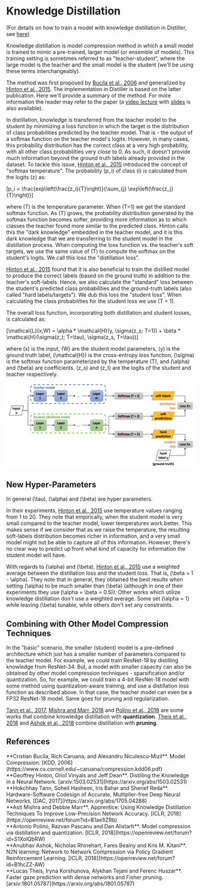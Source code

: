 # Knowledge Distillation

(For details on how to train a model with knowledge distillation in Distiller, see [here](schedule.md#knowledge-distillation))

Knowledge distillation is model compression method in which a small model is trained to mimic a pre-trained, larger model (or ensemble of models). This training setting is sometimes referred to as "teacher-student", where the large model is the teacher and the small model is the student (we'll be using these terms interchangeably).

The method was first proposed by [Bucila et al., 2006](#bucila-et-al-2006) and generalized by [Hinton et al., 2015](#hinton-et-al-2015). The implementation in Distiller is based on the latter publication. Here we'll provide a summary of the method. For more information the reader may refer to the paper (a [video lecture](https://www.youtube.com/watch?v=EK61htlw8hY) with [slides](http://www.ttic.edu/dl/dark14.pdf) is also available).

In distillation, knowledge is transferred from the teacher model to the student by minimizing a loss function in which the target is the distribution of class probabilities predicted by the teacher model. That is - the output of a softmax function on the teacher model's logits. However, in many cases, this probability distribution has the correct class at a very high probability, with all other class probabilities very close to 0. As such, it doesn't provide much information beyond the ground truth labels already provided in the dataset. To tackle this issue, [Hinton et al., 2015](#hinton-et-al-2015) introduced the concept of "softmax temperature". The probability \(p_i\) of class \(i\) is calculated from the logits \(z\) as:

\[p_i = \frac{exp\left(\frac{z_i}{T}\right)}{\sum_{j} \exp\left(\frac{z_j}{T}\right)}\]

where \(T\) is the temperature parameter. When \(T=1\) we get the standard softmax function. As \(T\) grows, the probability distribution generated by the softmax function becomes softer, providing more information as to which classes the teacher found more similar to the predicted class. Hinton calls this the "dark knowledge" embedded in the teacher model, and it is this dark knowledge that we are transferring to the student model in the distillation process. When computing the loss function vs. the teacher's soft targets, we use the same value of \(T\) to compute the softmax on the student's logits. We call this loss the "distillation loss".

[Hinton et al., 2015](#hinton-et-al-2015) found that it is also beneficial to train the distilled model to produce the correct labels (based on the ground truth) in addition to the teacher's soft-labels. Hence, we also calculate the "standard" loss between the student's predicted class probabilities and the ground-truth labels (also called "hard labels/targets"). We dub this loss the "student loss". When calculating the class probabilities for the student loss we use \(T = 1\). 

The overall loss function, incorporating both distillation and student losses, is calculated as:

\[\mathcal{L}(x;W) = \alpha * \mathcal{H}(y, \sigma(z_s; T=1)) + \beta * \mathcal{H}(\sigma(z_t; T=\tau), \sigma(z_s, T=\tau))\]

where \(x\) is the input, \(W\) are the student model parameters, \(y\) is the ground truth label, \(\mathcal{H}\) is the cross-entropy loss function, \(\sigma\) is the softmax function parameterized by the temperature \(T\), and \(\alpha\) and \(\beta\) are coefficients. \(z_s\) and \(z_t\) are the logits of the student and teacher respectively.

![Knowledge Distillation](imgs/knowledge_distillation.png)

## New Hyper-Parameters

In general \(\tau\), \(\alpha\) and \(\beta\) are hyper parameters.

In their experiments, [Hinton et al., 2015](#hinton-et-al-2015) use temperature values ranging from 1 to 20. They note that empirically, when the student model is very small compared to the teacher model, lower temperatures work better. This makes sense if we consider that as we raise the temperature, the resulting soft-labels distribution becomes richer in information, and a very small model might not be able to capture all of this information. However, there's no clear way to predict up front what kind of capacity for information the student model will have.

With regards to \(\alpha\) and \(\beta\), [Hinton et al., 2015](#hinton-et-al-2015) use a weighted average between the distillation loss and the student loss. That is, \(\beta = 1 - \alpha\). They note that in general, they obtained the best results when setting \(\alpha\) to be much smaller than \(\beta\) (although in one of their experiments they use \(\alpha = \beta = 0.5\)).  Other works which utilize knowledge distillation don't use a weighted average. Some set \(\alpha = 1\) while leaving \(\beta\) tunable, while others don't set any constraints.


## <a name="combining"></a>Combining with Other Model Compression Techniques

In the "basic" scenario, the smaller (student) model is a pre-defined architecture which just has a smaller number of parameters compared to the teacher model. For example, we could train ResNet-18 by distilling knowledge from ResNet-34. But, a model with smaller capacity can also be obtained by other model compression techniques - sparsification and/or quantization. So, for example, we could train a 4-bit ResNet-18 model with some method using quantization-aware training, and use a distillation loss function as described above. In that case, the teacher model can even be a FP32 ResNet-18 model. Same goes for pruning and regularization.

[Tann et al., 2017](#tann-et-al-2017), [Mishra and Marr, 2018](#mishra-and-marr-2018) and [Polino et al., 2018](#polino-et-al-2018) are some works that combine knowledge distillation with **quantization**. [Theis et al., 2018](#theis-et-al-2018) and [Ashok et al., 2018](#ashok-et-al-2018) combine distillation with **pruning**.


## References
<div id="bucila-et-al-2006"></div>
**Cristian Bucila, Rich Caruana, and Alexandru Niculescu-Mizil**. Model Compression. [KDD, 2006](https://www.cs.cornell.edu/~caruana/compression.kdd06.pdf)

<div id="hinton-et-al-2015"></div>
**Geoffrey Hinton, Oriol Vinyals and Jeff Dean**. Distilling the Knowledge in a Neural Network. [arxiv:1503.02531](https://arxiv.org/abs/1503.02531)

<div id="tann-et-al-2017"></div>
**Hokchhay Tann, Soheil Hashemi, Iris Bahar and Sherief Reda**. Hardware-Software Codesign of Accurate, Multiplier-free Deep Neural Networks. [DAC, 2017](https://arxiv.org/abs/1705.04288)

<div id="mishra-and-marr-2018"></div>
**Asit Mishra and Debbie Marr**. Apprentice: Using Knowledge Distillation Techniques To Improve Low-Precision Network Accuracy. [ICLR, 2018](https://openreview.net/forum?id=B1ae1lZRb)

<div id="polino-et-al-2018"></div>
**Antonio Polino, Razvan Pascanu and Dan Alistarh**. Model compression via distillation and quantization. [ICLR, 2018](https://openreview.net/forum?id=S1XolQbRW)

<div id="ashok-et-al-2018"></div>
**Anubhav Ashok, Nicholas Rhinehart, Fares Beainy and Kris M. Kitani**. N2N learning: Network to Network Compression via Policy Gradient Reinforcement Learning. [ICLR, 2018](https://openreview.net/forum?id=B1hcZZ-AW)

<div id="theis-et-al-2018"></div>
**Lucas Theis, Iryna Korshunova, Alykhan Tejani and Ferenc Huszár**. Faster gaze prediction with dense networks and Fisher pruning. [arxiv:1801.05787](https://arxiv.org/abs/1801.05787)
